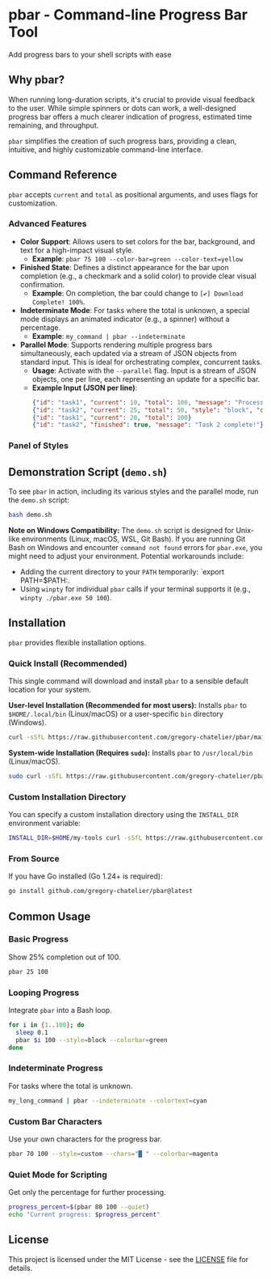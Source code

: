# pbar - Command-line Progress Bar Tool

Add progress bars to your shell scripts with ease

## Why pbar?

When running long-duration scripts, it's crucial to provide visual feedback to the user. While simple spinners or dots can work, a well-designed progress bar offers a much clearer indication of progress, estimated time remaining, and throughput.

`pbar` simplifies the creation of such progress bars, providing a clean, intuitive, and highly customizable command-line interface.

## Command Reference

`pbar` accepts `current` and `total` as positional arguments, and uses flags for customization.

### Advanced Features

- **Color Support**: Allows users to set colors for the bar, background, and text for a high-impact visual style.
    - **Example**: `pbar 75 100 --color-bar=green --color-text=yellow`
- **Finished State**: Defines a distinct appearance for the bar upon completion (e.g., a checkmark and a solid color) to provide clear visual confirmation.
    - **Example**: On completion, the bar could change to `[✔] Download Complete! 100%`.
- **Indeterminate Mode**: For tasks where the total is unknown, a special mode displays an animated indicator (e.g., a spinner) without a percentage.
    - **Example**: `my_command | pbar --indeterminate`
- **Parallel Mode**: Supports rendering multiple progress bars simultaneously, each updated via a stream of JSON objects from standard input. This is ideal for orchestrating complex, concurrent tasks.
    - **Usage**: Activate with the `--parallel` flag. Input is a stream of JSON objects, one per line, each representing an update for a specific bar.
    - **Example Input (JSON per line)**:
        ```json
        {"id": "task1", "current": 10, "total": 100, "message": "Processing task 1..."}
        {"id": "task2", "current": 25, "total": 50, "style": "block", "colorBar": "blue"}
        {"id": "task1", "current": 20, "total": 100}
        {"id": "task2", "finished": true, "message": "Task 2 complete!"}
        ```

### Panel of Styles

## Demonstration Script (`demo.sh`)

To see `pbar` in action, including its various styles and the parallel mode, run the `demo.sh` script:

```bash
bash demo.sh
```

**Note on Windows Compatibility:** The `demo.sh` script is designed for Unix-like environments (Linux, macOS, WSL, Git Bash). If you are running Git Bash on Windows and encounter `command not found` errors for `pbar.exe`, you might need to adjust your environment. Potential workarounds include:

*   Adding the current directory to your `PATH` temporarily: `export PATH=$PATH:.
*   Using `winpty` for individual `pbar` calls if your terminal supports it (e.g., `winpty ./pbar.exe 50 100`).

## Installation

`pbar` provides flexible installation options.

### Quick Install (Recommended)

This single command will download and install `pbar` to a sensible default location for your system.

**User-level Installation (Recommended for most users):**
Installs `pbar` to `$HOME/.local/bin` (Linux/macOS) or a user-specific `bin` directory (Windows).

```bash
curl -sSfL https://raw.githubusercontent.com/gregory-chatelier/pbar/main/install.sh | sh
```

**System-wide Installation (Requires `sudo`):**
Installs `pbar` to `/usr/local/bin` (Linux/macOS).

```bash
sudo curl -sSfL https://raw.githubusercontent.com/gregory-chatelier/pbar/main/install.sh | sh
```

### Custom Installation Directory

You can specify a custom installation directory using the `INSTALL_DIR` environment variable:

```bash
INSTALL_DIR=$HOME/my-tools curl -sSfL https://raw.githubusercontent.com/gregory-chatelier/pbar/main/install.sh | sh
```

### From Source

If you have Go installed (Go 1.24+ is required):

```bash
go install github.com/gregory-chatelier/pbar@latest
```

## Common Usage

### Basic Progress

Show 25% completion out of 100.

```bash
pbar 25 100
```

### Looping Progress

Integrate `pbar` into a Bash loop.

```bash
for i in {1..100}; do
  sleep 0.1
  pbar $i 100 --style=block --colorbar=green
done
```

### Indeterminate Progress

For tasks where the total is unknown.

```bash
my_long_command | pbar --indeterminate --colortext=cyan
```

### Custom Bar Characters

Use your own characters for the progress bar.

```bash
pbar 70 100 --style=custom --chars="█ " --colorbar=magenta
```

### Quiet Mode for Scripting

Get only the percentage for further processing.

```bash
progress_percent=$(pbar 80 100 --quiet)
echo "Current progress: $progress_percent"
```

## License

This project is licensed under the MIT License - see the [LICENSE](LICENSE) file for details.
